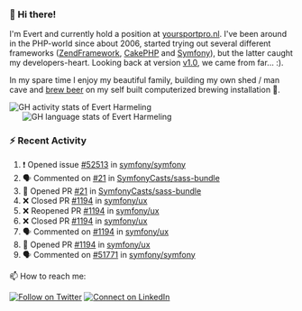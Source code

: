 ### :wave: Hi there!

<span>I'm Evert and currently hold a position at [yoursportpro.nl](https://yoursportpro.nl). I've been around in the PHP-world since about 2006, started trying out several different frameworks ([ZendFramework](https://framework.zend.com/), [CakePHP](https://cakephp.org/) and [Symfony](https://symfony.com/)), but the latter caught my developers-heart. Looking back at version [v1.0](https://symfony.com/blog/symfony-1-0-released), we came from far... :).</span>

<span>In my spare time I enjoy my beautiful family, building my own shed / man cave and [brew beer](https://untappd.com/desaeck) on my self built computerized brewing installation 🍺.</span>

<span style="margin-top: 6px;">
  <a style="all: unset;" href="https://github.com/anuraghazra/github-readme-stats">
    <img align="top" src="https://github-readme-stats.vercel.app/api?username=evertharmeling&show_icons=true&include_all_commits=true&theme=transparent&title_color=adbbc9&text_color=adbbc9&icon_color=619adc" alt="GH activity stats of Evert Harmeling" />
  </a>
</span>

<span style="position: relative; left: 23px;">
  <a style="all: unset;" href="https://github.com/anuraghazra/github-readme-stats">
    <img align="top" src="https://github-readme-stats.vercel.app/api/top-langs/?username=evertharmeling&theme=transparent&layout=compact&title_color=adbbc9&text_color=adbbc9&icon_color=619adc"  alt="GH language stats of Evert Harmeling"/>
  </a>
</span>

### :zap: Recent Activity

<!--START_SECTION:activity-->
1. ❗ Opened issue [#52513](https://github.com/symfony/symfony/issues/52513) in [symfony/symfony](https://github.com/symfony/symfony)
2. 🗣 Commented on [#21](https://github.com/SymfonyCasts/sass-bundle/pull/21#issuecomment-1772803384) in [SymfonyCasts/sass-bundle](https://github.com/SymfonyCasts/sass-bundle)
3. 💪 Opened PR [#21](https://github.com/SymfonyCasts/sass-bundle/pull/21) in [SymfonyCasts/sass-bundle](https://github.com/SymfonyCasts/sass-bundle)
4. ❌ Closed PR [#1194](https://github.com/symfony/ux/pull/1194) in [symfony/ux](https://github.com/symfony/ux)
5. ❌ Reopened PR [#1194](https://github.com/symfony/ux/pull/1194) in [symfony/ux](https://github.com/symfony/ux)
6. ❌ Closed PR [#1194](https://github.com/symfony/ux/pull/1194) in [symfony/ux](https://github.com/symfony/ux)
7. 🗣 Commented on [#1194](https://github.com/symfony/ux/pull/1194#issuecomment-1764426638) in [symfony/ux](https://github.com/symfony/ux)
8. 💪 Opened PR [#1194](https://github.com/symfony/ux/pull/1194) in [symfony/ux](https://github.com/symfony/ux)
9. 🗣 Commented on [#51771](https://github.com/symfony/symfony/pull/51771#issuecomment-1738799686) in [symfony/symfony](https://github.com/symfony/symfony)
<!--END_SECTION:activity-->

<!--
**evertharmeling/evertharmeling** is a ✨ _special_ ✨ repository because its `README.md` (this file) appears on your GitHub profile.

Here are some ideas to get you started:

- 🔭 I’m currently working on ...
- 🌱 I’m currently learning ...
- 👯 I’m looking to collaborate on ...
- 🤔 I’m looking for help with ...
- 💬 Ask me about ...
- 📫 How to reach me: ...
- 😄 Pronouns: ...
- ⚡ Fun fact: ...
-->

📫 How to reach me:

[![Follow on Twitter](https://img.shields.io/badge/--twitter?label=Twitter&logo=Twitter&style=social)](https://twitter.com/evertjes) [![Connect on LinkedIn](https://img.shields.io/badge/--linkedin?label=LinkedIn&logo=LinkedIn&style=social)](https://www.linkedin.com/in/evertharmeling)

